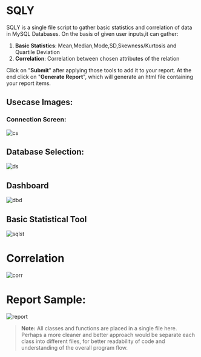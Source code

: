 # SQLY
SQLY is a single file script to gather basic statistics and correlation of data in MySQL Databases.
On the basis of given user inputs,it can gather:
1. **Basic Statistics**: Mean,Median,Mode,SD,Skewness/Kurtosis and Quartile Deviation
2. **Correlation**: Correlation between chosen attributes of the relation <br>

Click on "**Submit**" after applying those tools to add it to your report. At the end click on "**Generate Report**", which will generate an html file containing your report items.

## Usecase Images:

### Connection Screen:
![cs](https://github.com/Optmze/project_SQLY/assets/95652520/cfb73b03-6d31-4dfc-99c8-84ed453c4f33)

## Database Selection:
![ds](https://github.com/Optmze/project_SQLY/assets/95652520/364c708e-bf56-4227-9603-ab3c7df4f029)

## Dashboard
![dbd](https://github.com/Optmze/project_SQLY/assets/95652520/f21b2e90-cd62-4ab5-aa7a-5cbc7eccc8ca)

## Basic Statistical Tool
![sqlst](https://github.com/Optmze/project_SQLY/assets/95652520/6dde1d59-4f3e-4241-946c-bf948cc26d08)

# Correlation
![corr](https://github.com/Optmze/project_SQLY/assets/95652520/31dfc0d4-5bb3-4d8e-8a56-1c3ed0608fdf)

# Report Sample:

![report](https://github.com/Optmze/project_SQLY/assets/95652520/a85dbc1b-8b3f-4608-a7f8-3c89fe2bb553)

> **Note:** All classes and functions are placed in a single file here. Perhaps a more cleaner and better approach would be separate each class into different files, for better readability of code and understanding of the overall program flow.
